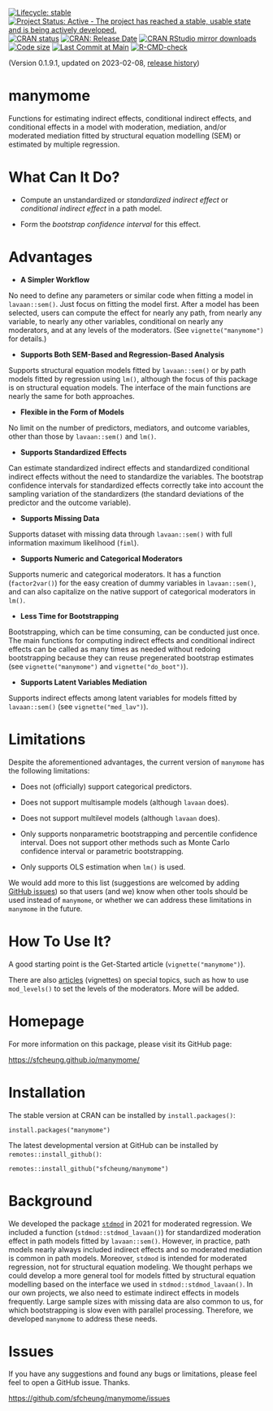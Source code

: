 <!-- badges: start -->
[![Lifecycle: stable](https://img.shields.io/badge/lifecycle-stable-brightgreen.svg)](https://lifecycle.r-lib.org/articles/stages.html#stable)
[![Project Status: Active - The project has reached a stable, usable state and is being actively developed.](https://www.repostatus.org/badges/latest/active.svg)](https://www.repostatus.org/#active)
[![CRAN status](https://www.r-pkg.org/badges/version/manymome?color=blue)](https://CRAN.R-project.org/package=manymome)
[![CRAN: Release Date](https://www.r-pkg.org/badges/last-release/manymome?color=blue)](https://cran.r-project.org/package=manymome)
[![CRAN RStudio mirror downloads](https://cranlogs.r-pkg.org/badges/grand-total/manymome?color=blue)](https://r-pkg.org/pkg/manymome)
[![Code size](https://img.shields.io/github/languages/code-size/sfcheung/manymome.svg)](https://github.com/sfcheung/manymome)
[![Last Commit at Main](https://img.shields.io/github/last-commit/sfcheung/manymome.svg)](https://github.com/sfcheung/manymome/commits/main)
[![R-CMD-check](https://github.com/sfcheung/manymome/actions/workflows/R-CMD-check.yaml/badge.svg)](https://github.com/sfcheung/manymome/actions/workflows/R-CMD-check.yaml)
<!-- badges: end -->

(Version 0.1.9.1, updated on 2023-02-08, [release history](https://sfcheung.github.io/manymome/news/index.html))

# manymome

Functions for estimating indirect effects, conditional indirect
effects, and conditional effects in a model with
moderation, mediation, and/or moderated mediation fitted
by structural equation modelling (SEM) or estimated
by multiple regression.

# What Can It Do?

- Compute an unstandardized or *standardized* *indirect* *effect* or
  *conditional* *indirect* *effect* in a path model.

- Form the *bootstrap* *confidence* *interval* for this effect.

# Advantages

- **A Simpler Workflow**

No need to define any parameters or similar
code when
fitting a model in `lavaan::sem()`. Just focus on fitting
the model first. After a model has
been selected, users can compute the effect for nearly any path, from
nearly any variable, to nearly any other variables, conditional on
nearly any moderators,
and at any levels of the moderators.
(See `vignette("manymome")` for details.)

- **Supports Both SEM-Based and Regression-Based Analysis**

Supports structural equation models fitted by `lavaan::sem()` or by
path models fitted by regression using `lm()`, although the
focus of this package is on structural equation models.
The interface of the main functions are nearly the same for
both approaches.

- **Flexible in the Form of Models**

No limit on the number of predictors, mediators, and
outcome variables, other than those by `lavaan::sem()` and `lm()`.

- **Supports Standardized Effects**

Can estimate standardized indirect effects and standardized
conditional indirect effects without the need to standardize
the variables. The  bootstrap confidence intervals for standardized
effects correctly take into account the sampling variation
of the standardizers (the standard deviations of the predictor
and the outcome variable).

- **Supports Missing Data**

Supports dataset with missing data
through `lavaan::sem()` with full information maximum likelihood (`fiml`).

- **Supports Numeric and Categorical Moderators**

Supports numeric and
categorical moderators. It has a function (`factor2var()`) for the easy
creation of dummy variables in `lavaan::sem()`, and can also capitalize on
the native support of categorical moderators in `lm()`.

- **Less Time for Bootstrapping**

Bootstrapping, which can be time consuming, can
be conducted just once. The main functions for computing indirect effects
and conditional indirect effects can be called as many times as needed without redoing
bootstrapping because they can reuse pregenerated bootstrap
estimates (see `vignette("manymome")` and `vignette("do_boot")`).

- **Supports Latent Variables Mediation**

Supports indirect effects among
latent variables for models fitted by `lavaan::sem()` (see
`vignette("med_lav")`).

# Limitations

Despite the aforementioned advantages, the current version of
`manymome` has the following limitations:

- Does not (officially) support categorical predictors.

- Does not support multisample models (although `lavaan` does).

- Does not support multilevel models (although `lavaan` does).

- Only supports nonparametric bootstrapping and percentile
confidence interval. Does not support other methods such as
Monte Carlo confidence interval or parametric bootstrapping.

- Only supports OLS estimation when `lm()` is used.

We would add more to this list (suggestions are welcomed by
adding [GitHub issues](#issues)) so that users (and we) know when
other tools should be used instead of `manymome`, or whether
we can address these limitations in `manymome` in the future.

# How To Use It?

A good starting point is the Get-Started article (`vignette("manymome")`).

There are also [articles](https://sfcheung.github.io/manymome/articles/index.html) (vignettes) on
special topics, such as how to use `mod_levels()` to set
the levels of the moderators. More will be added.

# Homepage

For more information on this package, please visit its GitHub page:

https://sfcheung.github.io/manymome/

# Installation

The stable version at CRAN can be installed by `install.packages()`:

```{r}
install.packages("manymome")
```

The latest developmental version at GitHub can be installed by `remotes::install_github()`:

```{r}
remotes::install_github("sfcheung/manymome")
```

# Background

We developed the package [`stdmod`](https://sfcheung.github.io/stdmod/)
in 2021 for moderated regression. We included a function
(`stdmod::stdmod_lavaan()`)
for standardized moderation effect in path models fitted
by `lavaan::sem()`. However, in practice, path models nearly
always included indirect effects and so moderated mediation
is common in path models. Moreover, `stdmod` is intended for
moderated regression, not for structural equation modeling. We
thought perhaps we could develop a more general tool for
models fitted by structural equation modelling based on
the interface we used in `stdmod::stdmod_lavaan()`. In our own
projects, we also need to estimate indirect effects in models
frequently. Large sample sizes with missing data are also
common to us, for which bootstrapping is slow even with parallel
processing. Therefore, we developed `manymome` to address these
needs.

# Issues

If you have any suggestions and found any bugs or limitations, please feel
feel to open a GitHub issue. Thanks.

https://github.com/sfcheung/manymome/issues